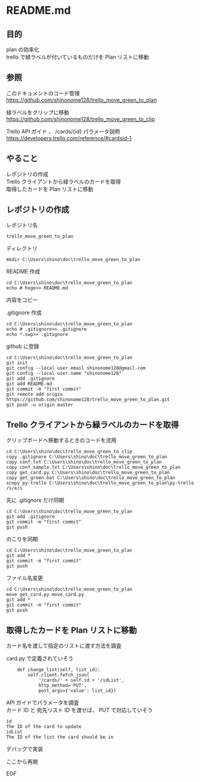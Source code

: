   
# README.md  
  
## 目的  
  
plan の効率化  
trello で緑ラベルが付いているものだけを Plan リストに移動  
  
## 参照  
  
このドキュメントのコード管理  
https://github.com/shinonome128/trello_move_green_to_plan  
  
緑ラベルをクリップに移動  
https://github.com/shinonome128/trello_move_green_to_clip  
  
Trello API ガイド 、 /cards/{id} パラメータ説明  
https://developers.trello.com/reference/#cardsid-1  
  
## やること  
  
レポジトリの作成  
Trello クライアントから緑ラベルのカードを取得  
取得したカードを Plan リストに移動  
  
## レポジトリの作成  
  
レポジトリ名  
```  
trello_move_green_to_plan  
```  
  
ディレクトリ  
```  
mkdir C:\Users\shino\doc\trello_move_green_to_plan  
```  
  
README 作成  
```  
cd C:\Users\shino\doc\trello_move_green_to_plan  
echo # hoge>> README.md  
```  
内容をコピー  
  
.gitignore 作成  
```  
cd C:\Users\shino\doc\trello_move_green_to_plan  
echo # .gitignore>> .gitignore  
echo *.swp>> .gitignore  
```  
  
github に登録  
```  
cd C:\Users\shino\doc\trello_move_green_to_plan  
git init  
git config --local user.email shinonome128@gmail.com  
git config --local user.name "shinonome128"  
git add .gitignore  
git add README.md  
git commit -m "first commit"  
git remote add origin https://github.com/shinonome128/trello_move_green_to_plan.git  
git push -u origin master  
```  
  
## Trello クライアントから緑ラベルのカードを取得  
  
クリップボードへ移動するときのコードを流用  
  
```  
cd C:\Users\shino\doc\trello_move_green_to_clip  
copy .gitignore C:\Users\shino\doc\trello_move_green_to_plan  
copy conf.txt C:\Users\shino\doc\trello_move_green_to_plan  
copy conf_sample.txt C:\Users\shino\doc\trello_move_green_to_plan  
copy get_card.py C:\Users\shino\doc\trello_move_green_to_plan  
copy get_green.bat C:\Users\shino\doc\trello_move_green_to_plan  
xcopy py-trello C:\Users\shino\doc\trello_move_green_to_plan\py-trello /s/e/i  
```  
  
先に .gitignore だけ同期  
```  
cd C:\Users\shino\doc\trello_move_green_to_plan  
git add .gitignore  
git commit -m "first commit"  
git push  
```  
  
のこりを同期  
```  
cd C:\Users\shino\doc\trello_move_green_to_plan  
git add *  
git commit -m "first commit"  
git push  
```  
  
ファイル名変更  
```  
cd C:\Users\shino\doc\trello_move_green_to_plan  
move get_card.py move_card.py  
git add *  
git commit -m "first commit"  
git push  
```  
  
## 取得したカードを Plan リストに移動  
  
カード名を渡して指定のリストに渡す方法を調査  
  
card.py で定義されていそう  
```  
    def change_list(self, list_id):  
        self.client.fetch_json(  
            '/cards/' + self.id + '/idList',  
            http_method='PUT',  
            post_args={'value': list_id})  
```  
  
API ガイドでパラメータを調査  
カード ID と 宛先リスト ID を渡せば、 PUT で対応していそう  
```  
id  
The ID of the card to update  
idList  
The ID of the list the card should be in  
```  
  
デバッグで実装  
  
ここから再開  
  
EOF  
